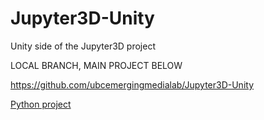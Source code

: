 # Jupyter3D-Unity
Unity side of the Jupyter3D project

LOCAL BRANCH, MAIN PROJECT BELOW

https://github.com/ubcemergingmedialab/Jupyter3D-Unity

[Python project](https://github.com/ubcemergingmedialab/Jupyter3D-Python)
